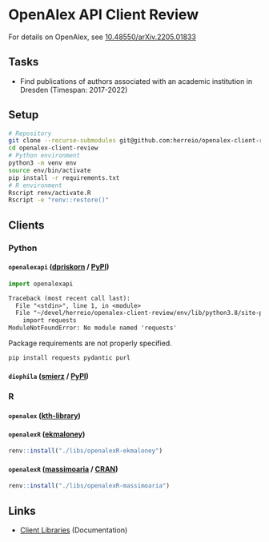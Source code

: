# OpenAlex API Client Review

For details on OpenAlex, see [10.48550/arXiv.2205.01833](https://doi.org/10.48550/arXiv.2205.01833)

## Tasks

- Find publications of authors associated with an academic institution in Dresden (Timespan: 2017-2022)

## Setup

```sh
# Repository
git clone --recurse-submodules git@github.com:herreio/openalex-client-review.git
cd openalex-client-review
# Python environment
python3 -m venv env
source env/bin/activate
pip install -r requirements.txt
# R environment
Rscript renv/activate.R
Rscript -e "renv::restore()"
```

## Clients

### Python

#### `openalexapi` ([dpriskorn](https://github.com/dpriskorn/OpenAlexAPI) / [PyPI](https://pypi.org/project/openalexapi/))

```py
import openalexapi
```

```txt
Traceback (most recent call last):
  File "<stdin>", line 1, in <module>
  File "~/devel/herreio/openalex-client-review/env/lib/python3.8/site-packages/openalexapi/__init__.py", line 3, in <module>
    import requests
ModuleNotFoundError: No module named 'requests'
```

Package requirements are not properly specified.

```sh
pip install requests pydantic purl
```

#### `diophila` ([smierz](https://github.com/smierz/diophila) / [PyPI](https://pypi.org/project/diophila/))

### R

#### `openalex` ([kth-library](https://github.com/kth-library/openalex))

#### `openalexR` ([ekmaloney](https://github.com/ekmaloney/openalexR))

```r
renv::install("./libs/openalexR-ekmaloney")
```

#### `openalexR` ([massimoaria](https://github.com/massimoaria/openalexR) / [CRAN](https://cran.r-project.org/package=openalexR))

```r
renv::install("./libs/openalexR-massimoaria")
```

## Links

- [Client Libraries](https://docs.openalex.org/api#client-libraries) (Documentation)
